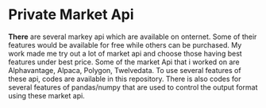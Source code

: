 # Private Market Api

**There** are several markey api which are available on onternet. Some of their features would be available for free while others can be purchased.
My work made me try out a lot of market api and choose those having best features under best price. 
Some of the market Api that i worked on are Alphavantage, Alpaca, Polygon, Twelvedata.
To use several features of these api, codes are available in this repository.
There is also codes for several features of pandas/numpy that are used to control the output format using these market api.
